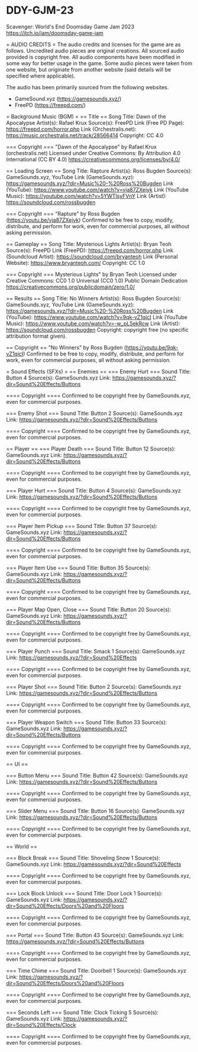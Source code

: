 # DDY-GJM-23
Scavenger: World's End
Doomsday Game Jam 2023
https://itch.io/jam/doomsday-game-jam

= AUDIO CREDITS =
The audio credits and licenses for the game are as follows. Uncredited audio pieces are original creations. 
All sourced audio provided is copyright free.
All audio components have been modified in some way for better usage in the game.
Some audio pieces were taken from one website, but originate from another website (said details will be specified where applicable).

The audio has been primarily sourced from the following websites. 
* GameSound.xyz (https://gamesounds.xyz/)
* FreePD (https://freepd.com/)


= Background Music (BGM) =
== Title ==
Song Title: Dawn of the Apocalypse
Artist(s): Rafael Krux
Source(s): FreePD
Link (Free PD Page): https://freepd.com/horror.php
Link (Orchestralis.net): https://music.orchestralis.net/track/28566414
Copyright: CC 4.0

=== Copyright ===
"Dawn of the Apocalypse" by Rafael Krux (orchestralis.net)
Licensed under Creative Commons: By Attribution 4.0 International (CC BY 4.0)
https://creativecommons.org/licenses/by/4.0/



== Loading Screen ==
Song Title: Rapture
Artist(s): Ross Bugden
Source(s): GameSounds.xyz, YouTube
Link (GameSounds.xyz): https://gamesounds.xyz/?dir=Music%20-%20Ross%20Bugden
Link (YouTube): https://www.youtube.com/watch?v=vja87ZXejyk
Link (YouTube Music): https://youtube.com/watch?v=5YWTlsyFVnY
Link (Artist): https://soundcloud.com/rossbugden

=== Copyright ===
"Rapture" by Ross Bugden (https://youtu.be/vja87ZXejyk)
Confirmed to be free to copy, modify, distribute, and perform for work, even for commercial purposes, all without asking permission.



== Gameplay ==
Song Title: Mysterious Lights
Artist(s): Bryan Teoh
Source(s): FreePD
Link (FreePD): https://freepd.com/horror.php
Link (Soundcloud Artist): https://soundcloud.com/bryanteoh
Link (Personal Website): https://www.bryanteoh.com/
Copyright: CC 1.0

=== Copyright ===
Mysterious Lights" by Bryan Teoh
Licensed under Creative Commons: CC0 1.0 Universal (CC0 1.0) Public Domain Dedication
https://creativecommons.org/publicdomain/zero/1.0/



== Results ==
Song Title: No Winners
Artist(s): Ross Bugden
Source(s): GameSounds.xyz, YouTube
Link (GameSounds.xyz): https://gamesounds.xyz/?dir=Music%20-%20Ross%20Bugden
Link (YouTube): https://www.youtube.com/watch?v=9qk-vZ1qicI
Link (YouTube Music): https://www.youtube.com/watch?v=-w_pL5ekRcw
Link (Artist): https://soundcloud.com/rossbugden
Copyright: copyright free (no specific attribution format given).

== Copyright ==
"No Winners" by Ross Bugden (https://youtu.be/9qk-vZ1qicI)
Confirmed to be free to copy, modify, distribute, and perform for work, even for commercial purposes, all without asking permission.



= Sound Effects (SFXs) =
== Enemies ==
=== Enemy Hurt ===
Sound Title: Button 4 
Source(s): GameSounds.xyz
Link: https://gamesounds.xyz/?dir=Sound%20Effects/Buttons

==== Copyright ====
Confirmed to be copyright free by GameSounds.xyz, even for commercial purposes.



=== Enemy Shot ===
Sound Title: Button 2
Source(s): GameSounds.xyz
Link: https://gamesounds.xyz/?dir=Sound%20Effects/Buttons

==== Copyright ====
Confirmed to be copyright free by GameSounds.xyz, even for commercial purposes.

== Player ==
=== Player Death ===
Sound Title: Button 12
Source(s): GameSounds.xyz
Link: https://gamesounds.xyz/?dir=Sound%20Effects/Buttons

==== Copyright ====
Confirmed to be copyright free by GameSounds.xyz, even for commercial purposes.



=== Player Hurt ===
Sound Title:  Button 4
Source(s): GameSounds.xyz
Link: https://gamesounds.xyz/?dir=Sound%20Effects/Buttons

==== Copyright ====
Confirmed to be copyright free by GameSounds.xyz, even for commercial purposes.



=== Player Item Pickup ===
Sound Title:  Button 37
Source(s): GameSounds.xyz
Link: https://gamesounds.xyz/?dir=Sound%20Effects/Buttons

==== Copyright ====
Confirmed to be copyright free by GameSounds.xyz, even for commercial purposes.



=== Player Item Use === 
Sound Title: Button 35
Source(s): GameSounds.xyz
Link: https://gamesounds.xyz/?dir=Sound%20Effects/Buttons

==== Copyright ====
Confirmed to be copyright free by GameSounds.xyz, even for commercial purposes.

=== Player Map Open, Close ===
Sound Title: Button 20
Source(s): GameSounds.xyz
Link: https://gamesounds.xyz/?dir=Sound%20Effects/Buttons

==== Copyright ====
Confirmed to be copyright free by GameSounds.xyz, even for commercial purposes.

=== Player Punch ===
Sound Title: Smack 1
Source(s): GameSounds.xyz
Link: https://gamesounds.xyz/?dir=Sound%20Effects

==== Copyright ====
Confirmed to be copyright free by GameSounds.xyz, even for commercial purposes.



=== Player Shot ===
Sound Title: Button 2
Source(s): GameSounds.xyz
Link: https://gamesounds.xyz/?dir=Sound%20Effects/Buttons

==== Copyright ====
Confirmed to be copyright free by GameSounds.xyz, even for commercial purposes.

=== Player Weapon Switch ===
Sound Title: Button 33
Source(s): GameSounds.xyz
Link: https://gamesounds.xyz/?dir=Sound%20Effects/Buttons

==== Copyright ====
Confirmed to be copyright free by GameSounds.xyz, even for commercial purposes.

== UI ==

=== Button Menu ===
Sound Title: Button 42
Source(s): GameSounds.xyz
Link: https://gamesounds.xyz/?dir=Sound%20Effects/Buttons

==== Copyright ====
Confirmed to be copyright free by GameSounds.xyz, even for commercial purposes.

=== Slider Menu ===
Sound Title: Button 16
Source(s): GameSounds.xyz
Link: https://gamesounds.xyz/?dir=Sound%20Effects/Buttons

==== Copyright ====
Confirmed to be copyright free by GameSounds.xyz, even for commercial purposes.



== World ==

=== Block Break ===
Sound Title: Shoveling Snow 1
Source(s): GameSounds.xyz
Link: https://gamesounds.xyz/?dir=Sound%20Effects

==== Copyright ====
Confirmed to be copyright free by GameSounds.xyz, even for commercial purposes.



=== Lock Block Unlock ===
Sound Title: Door Lock 1
Source(s): GameSounds.xyz
Link: https://gamesounds.xyz/?dir=Sound%20Effects/Doors%20and%20Floors

==== Copyright ====
Confirmed to be copyright free by GameSounds.xyz, even for commercial purposes.



=== Portal ===
Sound Title: Button 43
Source(s): GameSounds.xyz
Link: https://gamesounds.xyz/?dir=Sound%20Effects/Buttons

==== Copyright ====
Confirmed to be copyright free by GameSounds.xyz, even for commercial purposes.



=== Time Chime ===
Sound Title: Doorbell 1
Source(s): GameSounds.xyz
Link: https://gamesounds.xyz/?dir=Sound%20Effects/Doors%20and%20Floors

==== Copyright ====
Confirmed to be copyright free by GameSounds.xyz, even for commercial purposes.



=== Seconds Left ===
Sound Title: Clock Ticking 5
Source(s): GameSounds.xyz
Link: https://gamesounds.xyz/?dir=Sound%20Effects/Clock

==== Copyright ====
Confirmed to be copyright free by GameSounds.xyz, even for commercial purposes.